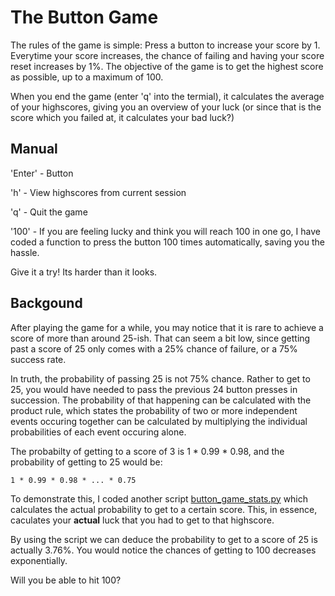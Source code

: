 # The Button Game
The rules of the game is simple: Press a button to increase your score by 1. Everytime your score increases, the chance of failing and having your score reset increases by 1%. The objective of the game is to get the highest score as possible, up to a maximum of 100. 

When you end the game (enter 'q' into the termial), it calculates the average of your highscores, giving you an overview of your luck (or since that is the score which you failed at,  it calculates your bad luck?)

## Manual
'Enter' - Button

'h' - View highscores from current session

'q' - Quit the game

'100' - If you are feeling lucky and think you will reach 100 in one go, I have coded a function to press the button 100 times automatically, saving you the hassle. 

Give it a try! Its harder than it looks.


## Backgound
After playing the game for a while, you may notice that it is rare to achieve a score of more than around 25-ish. That can seem a bit low, since getting past a score of 25 only comes with a 25% chance of failure, or a 75% success rate.

In truth, the probability of passing 25 is not 75% chance. Rather to get to 25, you would have needed to pass the previous 24 button presses in succession. The probability of that happening can be calculated with the product rule, which states the probability of two or more independent events occuring together can be calculated by multiplying the individual probabilities of each event occuring alone.

The probabilty of getting to a score of 3 is 1 * 0.99 * 0.98, and the probability of getting to 25 would be: 

`1 * 0.99 * 0.98 * ... * 0.75`

To demonstrate this, I coded another script [button_game_stats.py](button_game_stats.py) which calculates the actual probability to get to a certain score. This, in essence, caculates your **actual** luck that you had to get to that highscore.

By using the script we can deduce the probability to get to a score of 25 is actually 3.76%. You would notice the chances of getting to 100 decreases exponentially.

Will you be able to hit 100?
